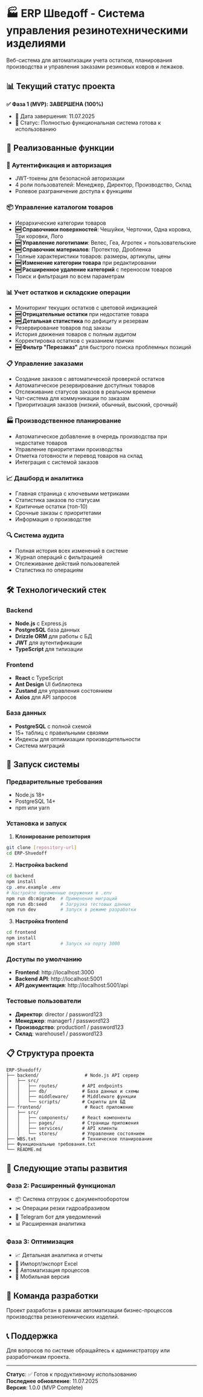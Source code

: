# 🏭 ERP Шведoff - Система управления резинотехническими изделиями

Веб-система для автоматизации учета остатков, планирования производства и управления заказами резиновых ковров и лежаков.

## 📊 Текущий статус проекта

**✅ Фаза 1 (MVP): ЗАВЕРШЕНА (100%)**
- 📅 Дата завершения: 11.07.2025
- 🎯 Статус: Полностью функциональная система готова к использованию

## 🚀 Реализованные функции

### 🔐 Аутентификация и авторизация
- JWT-токены для безопасной авторизации
- 4 роли пользователей: Менеджер, Директор, Производство, Склад
- Ролевое разграничение доступа к функциям

### 📦 Управление каталогом товаров
- Иерархические категории товаров
- **🆕 Справочники поверхностей**: Чешуйки, Черточки, Одна коровка, Три коровки, Лого
- **🆕 Управление логотипами**: Велес, Геа, Агротек + пользовательские
- **🆕 Справочник материалов**: Протектор, Дробленка
- Полные характеристики товаров: размеры, артикулы, цены
- **🆕 Изменение категории товара** при редактировании
- **🆕 Расширенное удаление категорий** с переносом товаров
- Поиск и фильтрация по всем параметрам

### 📊 Учет остатков и складские операции
- Мониторинг текущих остатков с цветовой индикацией
- **🆕 Отрицательные остатки** при недостатке товара
- **🆕 Детальная статистика** по дефициту и резервам
- Резервирование товаров под заказы
- История движения товаров с полным аудитом
- Корректировка остатков с указанием причин
- **🆕 Фильтр "Перезаказ"** для быстрого поиска проблемных позиций

### 📋 Управление заказами
- Создание заказов с автоматической проверкой остатков
- Автоматическое резервирование доступных товаров
- Отслеживание статусов заказов в реальном времени
- Чат-система для коммуникации по заказам
- Приоритизация заказов (низкий, обычный, высокий, срочный)

### 🏭 Производственное планирование
- Автоматическое добавление в очередь производства при недостатке товаров
- Управление приоритетами производства
- Отметка готовности и перевод товаров на склад
- Интеграция с системой заказов

### 📈 Дашборд и аналитика
- Главная страница с ключевыми метриками
- Статистика заказов по статусам
- Критичные остатки (топ-10)
- Срочные заказы с приоритетами
- Информация о производстве

### 🔍 Система аудита
- Полная история всех изменений в системе
- Журнал операций с фильтрацией
- Отслеживание действий пользователей
- Статистика по операциям

## 🛠 Технологический стек

### Backend
- **Node.js** с Express.js
- **PostgreSQL** база данных
- **Drizzle ORM** для работы с БД
- **JWT** для аутентификации
- **TypeScript** для типизации

### Frontend
- **React** с TypeScript
- **Ant Design** UI библиотека
- **Zustand** для управления состоянием
- **Axios** для API запросов

### База данных
- **PostgreSQL** с полной схемой
- 15+ таблиц с правильными связями
- Индексы для оптимизации производительности
- Система миграций

## 🚀 Запуск системы

### Предварительные требования
- Node.js 18+
- PostgreSQL 14+
- npm или yarn

### Установка и запуск

1. **Клонирование репозитория**
```bash
git clone [repository-url]
cd ERP-Shvedoff
```

2. **Настройка backend**
```bash
cd backend
npm install
cp .env.example .env
# Настройте переменные окружения в .env
npm run db:migrate  # Применение миграций
npm run db:seed     # Загрузка тестовых данных
npm run dev         # Запуск в режиме разработки
```

3. **Настройка frontend**
```bash
cd frontend
npm install
npm start           # Запуск на порту 3000
```

### Доступы по умолчанию
- **Frontend**: http://localhost:3000
- **Backend API**: http://localhost:5001
- **API документация**: http://localhost:5001/api

### Тестовые пользователи
- **Директор**: director / password123
- **Менеджер**: manager1 / password123
- **Производство**: production1 / password123
- **Склад**: warehouse1 / password123

## 📋 Структура проекта

```
ERP-Shvedoff/
├── backend/                 # Node.js API сервер
│   ├── src/
│   │   ├── routes/         # API endpoints
│   │   ├── db/             # База данных и схемы
│   │   ├── middleware/     # Middleware функции
│   │   └── scripts/        # Скрипты для БД
├── frontend/                # React приложение
│   ├── src/
│   │   ├── components/     # React компоненты
│   │   ├── pages/          # Страницы приложения
│   │   ├── services/       # API клиенты
│   │   └── stores/         # Управление состоянием
├── WBS.txt                 # Техническое планирование
├── Функциональные требования.txt
└── README.md
```

## 🎯 Следующие этапы развития

### Фаза 2: Расширенный функционал
- 📦 Система отгрузок с документооборотом
- ✂️ Операции резки гидроабразивом
- 📱 Telegram бот для уведомлений
- 📊 Расширенная аналитика

### Фаза 3: Оптимизация
- 📈 Детальная аналитика и отчеты
- 🔄 Импорт/экспорт Excel
- 🤖 Автоматизация процессов
- 📱 Мобильная версия

## 👥 Команда разработки

Проект разработан в рамках автоматизации бизнес-процессов производства резинотехнических изделий.

## 📞 Поддержка

Для вопросов по системе обращайтесь к администратору или разработчикам проекта.

---

**Статус**: ✅ Готов к продуктивному использованию  
**Последнее обновление**: 11.07.2025  
**Версия**: 1.0.0 (MVP Complete) 